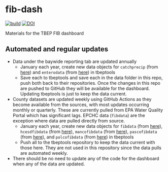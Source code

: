 # fib-dash

[![build](https://github.com/tbep-tech/fib-dash/workflows/build/badge.svg)](https://github.com/tbep-tech/fib-dash/actions)
[![DOI](https://zenodo.org/badge/841089887.svg)](https://doi.org/10.5281/zenodo.13881473)

Materials for the TBEP FIB dashboard

## Automated and regular updates

* Data under the baywide reporting tab are updated annually
  * January each year, create new data objects for `catchprecip` (from [here](https://github.com/tbep-tech/tbeptools/blob/7a9865f4fe9753d5bb645284eea4a4f125305994/R/catchprecip.R#L17)) and `enterodata` (from [here](https://github.com/tbep-tech/tbeptools/blob/7a9865f4fe9753d5bb645284eea4a4f125305994/R/enterodata.R#L28)) in tbeptools
  * Save each to tbeptools and save each in the data folder in this repo, push both back to their repositories.  Once the changes in this repo are pushed to GitHub they will be available for the dashboard.  Updating tbeptools is just to keep the data current.
* County datasets are updated weekly using GitHub Actions as they become available from the sources, with most updates occurring monthly or quarterly.  These are currently pulled from EPA Water Quality Portal which has significant lags.  EPCHC data (`fibdata`) are the exception where data are pulled directly from source.
  * January each year, create new data objects for `fibdata` (from [here](https://github.com/tbep-tech/tbeptools/blob/7a9865f4fe9753d5bb645284eea4a4f125305994/R/fibdata.R#L34)), `hcesdfibdata` (from [here](https://github.com/tbep-tech/tbeptools/blob/7a9865f4fe9753d5bb645284eea4a4f125305994/R/hcesdfibdata.R#L29)), `mancofibdata` (from [here](https://github.com/tbep-tech/tbeptools/blob/7a9865f4fe9753d5bb645284eea4a4f125305994/R/mancofibdata.R#L30)), `pascofibdata` (from [here](https://github.com/tbep-tech/tbeptools/blob/7a9865f4fe9753d5bb645284eea4a4f125305994/R/pascofibdata.R#L29)), and `polcofibdata` (from [here](https://github.com/tbep-tech/tbeptools/blob/7a9865f4fe9753d5bb645284eea4a4f125305994/R/polcofibdata.R#L29)) in tbeptools
  * Push all to the tbeptools repository to keep the data current with those here.  They are not used in this repository since the data pulls are automated weekly. 
* There should be no need to update any of the code for the dashboard when any of the data are updated.